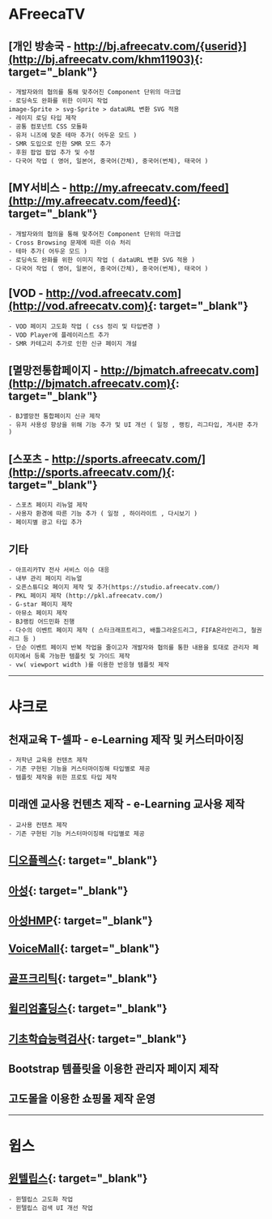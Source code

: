 # AFreecaTV

## [개인 방송국 - http://bj.afreecatv.com/{userid}](http://bj.afreecatv.com/khm11903){: target="_blank"}
```
- 개발자와의 협의를 통해 맞추어진 Component 단위의 마크업
- 로딩속도 완화를 위한 이미지 작업
image-Sprite > svg-Sprite > dataURL 변환 SVG 적용
- 레이지 로딩 타입 제작
- 공통 컴포넌트 CSS 모듈화
- 유저 니즈에 맞춘 테마 추가( 어두운 모드 )
- SMR 도입으로 인한 SMR 모드 추가
- 후원 팝업 팝업 추가 및 수정
- 다국어 작업 ( 영어, 일본어, 중국어(간체), 중국어(번체), 태국어 )
```
## [MY서비스 - http://my.afreecatv.com/feed](http://my.afreecatv.com/feed){: target="_blank"}
```
- 개발자와의 협의을 통해 맞추어진 Component 단위의 마크업
- Cross Browsing 문제에 따른 이슈 처리
- 테마 추가( 어두운 모드 )
- 로딩속도 완화를 위한 이미지 작업 ( dataURL 변환 SVG 적용 )
- 다국어 작업 ( 영어, 일본어, 중국어(간체), 중국어(번체), 태국어 )
```

## [VOD - http://vod.afreecatv.com](http://vod.afreecatv.com){: target="_blank"}
```
- VOD 페이지 고도화 작업 ( css 정리 및 타입변경 )
- VOD Player에 플레이리스트 추가
- SMR 카테고리 추가로 인한 신규 페이지 개설
```
## [멸망전통합페이지 - http://bjmatch.afreecatv.com](http://bjmatch.afreecatv.com){: target="_blank"}
```
- BJ멸망전 통합페이지 신규 제작
- 유저 사용성 향상을 위해 기능 추가 및 UI 개선 ( 일정 , 랭킹, 리그타입, 게시판 추가 )
```

## [스포츠 - http://sports.afreecatv.com/](http://sports.afreecatv.com/){: target="_blank"}
```
- 스포츠 페이지 리뉴얼 제작
- 사용자 환경에 따른 기능 추가 ( 일정 , 하이라이트 , 다시보기 )
- 페이지별 광고 타입 추가
```

## 기타
```
- 아프리카TV 전사 서비스 이슈 대응
- 내부 관리 페이지 리뉴얼
- 오픈스튜디오 페이지 제작 및 추가(https://studio.afreecatv.com/)
- PKL 페이지 제작 (http://pkl.afreecatv.com/)
- G-star 페이지 제작
- 아뮤소 페이지 제작
- BJ랭킹 어드민화 진행
- 다수의 이벤트 페이지 제작 ( 스타크래프트리그, 배틀그라운드리그, FIFA온라인리그, 철권리그 등 )
- 단순 이벤트 페이지 반복 작업을 줄이고자 개발자와 협의를 통한 내용을 토대로 관리자 페이지에서 등록 가능한 템플릿 및 가이드 제작
- vw( viewport width )를 이용한 반응형 템플릿 제작
```

---

# 샤크로

## 천재교육 T-셀파 - e-Learning 제작 및 커스터마이징
```
- 저학년 교육용 컨텐츠 제작
- 기존 구현된 기능을 커스터마이징해 타입별로 제공
- 템플릿 제작을 위한 프로토 타입 제작
```
## 미래엔 교사용 컨텐츠 제작 - e-Learning 교사용 제작
```
- 교사용 컨텐츠 제작
- 기존 구현된 기능 커스터마이징해 타입별로 제공
```
## [디오플렉스](http://doplex.co.kr/){: target="_blank"}
## [아성](http://www.asunggroup.com/){: target="_blank"}
## [아성HMP](http://www.asunghmp.com/){: target="_blank"}
## [VoiceMall](http://www.asunghmp.com/){: target="_blank"}
## [골프크리틱](https://pangnima.github.io/golfcritic){: target="_blank"}
## [윌리엄홀딩스](http://www.williamholdings.co.kr){: target="_blank"}
## [기초학습능력검사](http://www.nise-test.com/){: target="_blank"}
## Bootstrap 템플릿을 이용한 관리자 페이지 제작
## 고도몰을 이용한 쇼핑몰 제작 운영

---

# 윕스
## [윈텔립스](https://www.wintelips.com/){: target="_blank"}
```
- 윈텔립스 고도화 작업
- 윈텔립스 검색 UI 개선 작업
```
